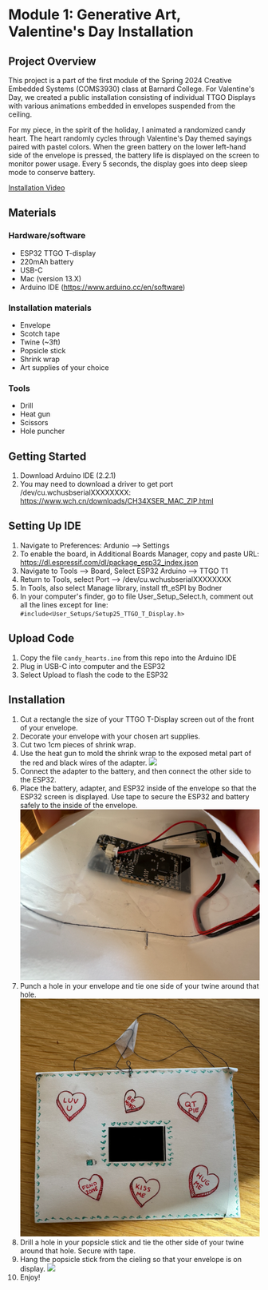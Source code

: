 # Module 1: Generative Art, Valentine's Day Installation
## Project Overview
This project is a part of the first module of the Spring 2024 Creative Embedded Systems (COMS3930) class at Barnard College. 
For Valentine's Day, we created a public installation consisting of individual TTGO Displays with various animations embedded in envelopes suspended from the ceiling.</p>
For my piece, in the spirit of the holiday, I animated a randomized candy heart. 
The heart randomly cycles through Valentine's Day themed sayings paired with pastel colors. 
When the green battery on the lower left-hand side of the envelope is pressed, the battery life is displayed on the screen to monitor power usage.
Every 5 seconds, the display goes into deep sleep mode to conserve battery.

[Installation Video](https://www.youtube.com/watch?v=LqiJ4ObK-KU)

## Materials
### Hardware/software
- ESP32 TTGO T-display
- 220mAh battery
- USB-C
- Mac (version 13.X)
- Arduino IDE (https://www.arduino.cc/en/software)

### Installation materials
- Envelope
- Scotch tape
- Twine (~3ft)
- Popsicle stick
- Shrink wrap
- Art supplies of your choice

### Tools
- Drill
- Heat gun
- Scissors
- Hole puncher

## Getting Started
1. Download Arduino IDE (2.2.1)
2. You may need to download a driver to get port /dev/cu.wchusbserialXXXXXXXX: https://www.wch.cn/downloads/CH34XSER_MAC_ZIP.html

## Setting Up IDE
1. Navigate to Preferences: Ardunio --> Settings 
2. To enable the board, in Additional Boards Manager, copy and paste URL: https://dl.espressif.com/dl/package_esp32_index.json
3. Navigate to Tools --> Board, Select ESP32 Arduino --> TTGO T1
4. Return to Tools, select Port --> /dev/cu.wchusbserialXXXXXXXX
5. In Tools, also select Manage library, install tft_eSPI by Bodner
6. In your computer's finder, go to file User_Setup_Select.h, comment out all the lines except for line: `#include<User_Setups/Setup25_TTGO_T_Display.h>`

## Upload Code
1. Copy the file `candy_hearts.ino` from this repo into the Arduino IDE
2. Plug in USB-C into computer and the ESP32
3. Select Upload to flash the code to the ESP32

## Installation
1. Cut a rectangle the size of your TTGO T-Display screen out of the front of your envelope.
2. Decorate your envelope with your chosen art supplies.
3. Cut two 1cm pieces of shrink wrap.
4. Use the heat gun to mold the shrink wrap to the exposed metal part of the red and black wires of the adapter.
![](IMG_1913.JPG)
5. Connect the adapter to the battery, and then connect the other side to the ESP32.
6. Place the battery, adapter, and ESP32 inside of the envelope so that the ESP32 screen is displayed. Use tape to secure the ESP32 and battery safely to the inside of the envelope.
![](inside.png)
7. Punch a hole in your envelope and tie one side of your twine around that hole.
![](envelope.png)
8. Drill a hole in your popsicle stick and tie the other side of your twine around that hole. Secure with tape.
9. Hang the popsicle stick from the cieling so that your envelope is on display.
![](cards.JPG)
10. Enjoy!


